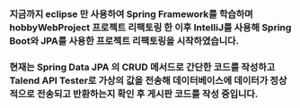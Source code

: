 ### 지금까지 eclipse 만 사용하여 Spring Framework를 학습하며 hobbyWebProject 프로젝트 리팩토링 한 이후 IntelliJ를 사용해 Spring Boot와 JPA를 사용한 프로젝트 리팩토링을 시작하였습니다.
### 현재는 Spring Data JPA 의 CRUD 메서드로 간단한 코드를 작성하고 Talend API Tester로 가상의 값을 전송해 데이터베이스에 데이터가 정상적으로 전송되고 반환하는지 확인 후 게시판 코드를 작성 중입니다.
